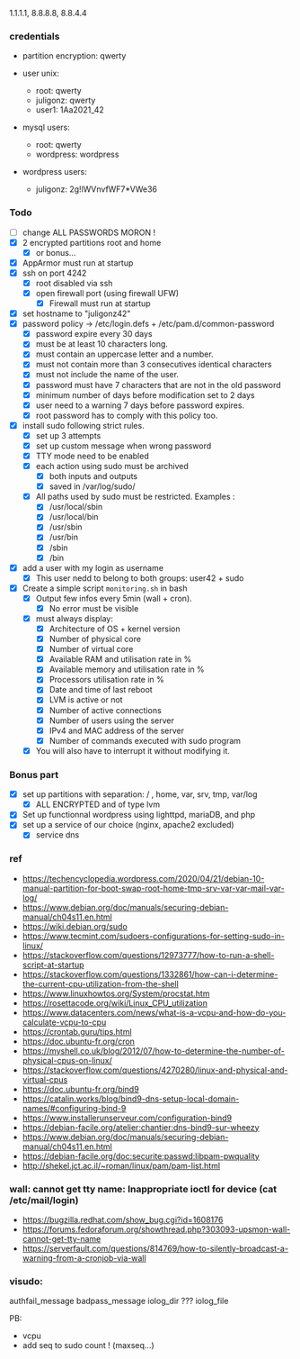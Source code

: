  1.1.1.1, 8.8.8.8, 8.8.4.4
### credentials
- partition encryption: qwerty
- user unix:
	- root: qwerty
	- juligonz: qwerty
	- user1: 1Aa2021_42

- mysql users:
	- root: qwerty 
	- wordpress: wordpress

- wordpress users:
	- juligonz: 2g!lWVnvfWF7*VWe36

### Todo

- [ ] change ALL PASSWORDS MORON !
- [x] 2 encrypted partitions root and home
	- [x] or bonus...
- [x] AppArmor must run at startup 
- [x] ssh on port 4242
	- [x] root disabled via ssh
	- [x] open firewall port (using firewall UFW)
		- [x] Firewall must run at startup 
- [x] set hostname to "juligonz42"
- [x] password policy -> /etc/login.defs + /etc/pam.d/common-password
	- [x] password expire every 30 days
	- [x] must be at least 10 characters long.
	- [x] must contain an uppercase letter and a number. 
	- [x] must not contain more than 3 consecutives identical characters
	- [x] must not include the name of the user.
	- [x] password must have 7 characters that are not in the old password
	- [x] minimum number of days before modification set to 2 days
	- [x] user need to a warning 7 days before password expires.
	- [x] root password has to comply with this policy too.
- [x] install sudo following strict rules.
	- [x] set up 3 attempts  
	- [x] set up custom message when wrong password
	- [x] TTY mode need to be enabled
	- [x] each action using sudo must be archived
		- [x] both inputs and outputs
		- [x] saved in /var/log/sudo/
	- [x] All paths used by sudo must be restricted. Examples :
		- [x] /usr/local/sbin
		- [x] /usr/local/bin
		- [x] /usr/sbin
		- [x] /usr/bin
		- [x] /sbin
		- [x] /bin
- [x] add a user with my login as username
	- [x] This user nedd to belong to both groups: user42 + sudo
- [x] Create a simple script `monitoring.sh` in bash
	- [x] Output few infos  every 5min (wall + cron).
		- [x] No error must be visible
	- [x] must always display:
		- [x] Architecture of OS + kernel version
		- [x] Number of physical core
		- [x] Number of virtual core
		- [x] Available RAM and utilisation rate in %
		- [x] Available memory and utilisation rate in %
		- [x] Processors utilisation rate in %
		- [x] Date and time of last reboot
		- [x] LVM is active or not
		- [x] Number of active connections
		- [x] Number of users using the server
		- [x] IPv4 and MAC address of the server
		- [x] Number of commands executed with sudo program
	- [x] You will also have to interrupt it without modifying it.

### Bonus part 
- [x] set up partitions with separation: / , home, var, srv, tmp, var/log
	- [x] ALL ENCRYPTED and of type lvm
- [x] Set up functionnal wordpress using lighttpd, mariaDB, and php
- [x] set up a service of our choice (nginx, apache2 excluded)
	- [x] service dns 

### ref
- https://techencyclopedia.wordpress.com/2020/04/21/debian-10-manual-partition-for-boot-swap-root-home-tmp-srv-var-var-mail-var-log/
- https://www.debian.org/doc/manuals/securing-debian-manual/ch04s11.en.html
- https://wiki.debian.org/sudo
- https://www.tecmint.com/sudoers-configurations-for-setting-sudo-in-linux/
- https://stackoverflow.com/questions/12973777/how-to-run-a-shell-script-at-startup
- https://stackoverflow.com/questions/1332861/how-can-i-determine-the-current-cpu-utilization-from-the-shell
- https://www.linuxhowtos.org/System/procstat.htm
- https://rosettacode.org/wiki/Linux_CPU_utilization
- https://www.datacenters.com/news/what-is-a-vcpu-and-how-do-you-calculate-vcpu-to-cpu
- https://crontab.guru/tips.html
- https://doc.ubuntu-fr.org/cron
- https://myshell.co.uk/blog/2012/07/how-to-determine-the-number-of-physical-cpus-on-linux/
- https://stackoverflow.com/questions/4270280/linux-and-physical-and-virtual-cpus
- https://doc.ubuntu-fr.org/bind9
- https://catalin.works/blog/bind9-dns-setup-local-domain-names/#configuring-bind-9
- https://www.installerunserveur.com/configuration-bind9
- https://debian-facile.org/atelier:chantier:dns-bind9-sur-wheezy
- https://www.debian.org/doc/manuals/securing-debian-manual/ch04s11.en.html
- https://debian-facile.org/doc:securite:passwd:libpam-pwquality
- http://shekel.jct.ac.il/~roman/linux/pam/pam-list.html

### wall: cannot get tty name: Inappropriate ioctl for device (cat /etc/mail/login)
- https://bugzilla.redhat.com/show_bug.cgi?id=1608176
- https://forums.fedoraforum.org/showthread.php?303093-upsmon-wall-cannot-get-tty-name
- https://serverfault.com/questions/814769/how-to-silently-broadcast-a-warning-from-a-cronjob-via-wall
### visudo:
 authfail_message
 badpass_message
 iolog_dir ???
 iolog_file

PB:
- vcpu
- add seq to sudo count ! (maxseq...)